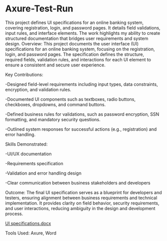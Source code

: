 # Axure-Test-Run
This project defines UI specifications for an online banking system, covering registration, login, and password pages. It details field validations, input rules, and interface elements. The work highlights my ability to create structured documentation that bridges user requirements and system design.
Overview:
This project documents the user interface (UI) specifications for an online banking system, focusing on the registration, login, and password pages. The specification defines the structure, required fields, validation rules, and interactions for each UI element to ensure a consistent and secure user experience.

Key Contributions:

-Designed field-level requirements including input types, data constraints, encryption, and validation rules.

-Documented UI components such as textboxes, radio buttons, checkboxes, dropdowns, and command buttons.

-Defined business rules for validations, such as password encryption, SSN formatting, and mandatory security questions.

-Outlined system responses for successful actions (e.g., registration) and error handling.

Skills Demonstrated:

-UI/UX documentation

-Requirements specification

-Validation and error handling design

-Clear communication between business stakeholders and developers

Outcome:
The final UI specification serves as a blueprint for developers and testers, ensuring alignment between business requirements and technical implementation. It provides clarity on field behavior, security requirements, and user interactions, reducing ambiguity in the design and development process.

[UI specifications.docx](https://github.com/user-attachments/files/22397003/UI.specifications.docx)

Tools Used: Axure, Word
